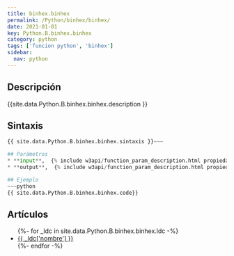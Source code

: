 ```yaml
---
title: binhex.binhex
permalink: /Python/binhex/binhex/
date: 2021-01-01
key: Python.B.binhex.binhex
category: python
tags: ['funcion python', 'binhex']
sidebar: 
  nav: python
---
```


## Descripción
{{site.data.Python.B.binhex.binhex.description }}

## Sintaxis
~~~python
{{ site.data.Python.B.binhex.binhex.sintaxis }}~~~

## Parámetros
* **input**,  {% include w3api/function_param_description.html propiedad=site.data.Python.B.binhex.binhex valor="input" %}
* **output**,  {% include w3api/function_param_description.html propiedad=site.data.Python.B.binhex.binhex valor="output" %}

## Ejemplo
~~~python
{{ site.data.Python.B.binhex.binhex.code}}
~~~

## Artículos
<ul>
{%- for _ldc in site.data.Python.B.binhex.binhex.ldc -%}
   <li>
       <a href="{{_ldc['url'] }}">{{ _ldc['nombre'] }}</a>
   </li>
{%- endfor -%}
</ul>
